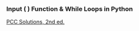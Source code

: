 ### Input ( ) Function & While Loops in Python

[PCC Solutions, 2nd ed.](https://ehmatthes.github.io/pcc_2e/solutions/solutions/)